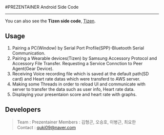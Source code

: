 ﻿#PREZENTAINER Android Side Code
***  
You can also see the **Tizen side code**, [Tizen](https://github.com/quki/PREZENTAINER/tree/master/Tizen-S2).

## Usage
1. Pairing a PC(Window) by Serial Port Profile(SPP)-Bluetooth Serial Communication. 
2. Pairing a Wearable devices(Tizen) by Samsung Accessory Protocol and Accessory File Transfer.
Requesting a Service Connction to Peer Agent(Gear Device).
3. Receiving Voice recording file which is saved at the default path(SD card) and Heart rate datas which were transferd to AWS server.
4. Making some Threads in order to reload UI and communicate with server to transfer the data such as user info, Heart rate data.
5. Displaying your presentaion score and heart rate with graphs.
 
## Developers
>Team : Prezentainer 
Members : 김형곤, 오승호, 이병근, 최요한  
Contact : quki09@naver.com

